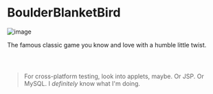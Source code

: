 # BoulderBlanketBird
![image](https://user-images.githubusercontent.com/79682953/202985531-42d78bce-1ef8-44f4-86cc-af1194970a80.png)

The famous classic game you know and love with a humble little twist.
<br><br>
#
> For cross-platform testing, look into applets, maybe. Or JSP. Or MySQL. I _definitely_ know what I'm doing.


